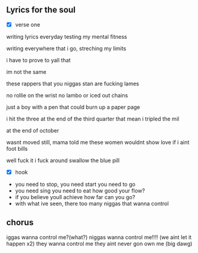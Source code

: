 ## Lyrics for the soul

-[x] verse one

writing lyrics everyday testing my mental fitness

writing everywhere that i go, streching my limits 

i have to prove to yall that

im not the same 

these rappers that you niggas stan are fucking lames

no rollie on the wrist no lambo or iced out chains

just a boy with a pen that could burn up a paper page

i hit the three at the end of the third quarter that mean i tripled the mil

at the end of october 

wasnt moved still, mama told me these women wouldnt show love if i aint foot bills

well fuck it i fuck around swallow the blue pill

-[x] hook
- you need to stop, you need start you need to go
- you need sing you need to eat how good your flow?
- if you believe youll achieve how far can you go?
- with what ive seen, there too many niggas that wanna control
## chorus
iggas wanna control me?(what?)
niggas wanna control me!!!! (we aint let it happen x2)
they wanna control me 
they aint never gon own me (big dawg)
